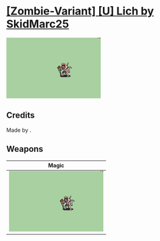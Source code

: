 # [\[Zombie-Variant\] \[U\] Lich by SkidMarc25](./)
 

<img src="./6.%20Magic/Magic_000.png" alt="[Zombie-Variant] [U] Lich by SkidMarc25 standing" />

## Credits

Made by .

## Weapons
 

|Magic |
|  :---: |
| <img alt="Magic animation" src="./6.%20Magic/Magic.gif" /> |
